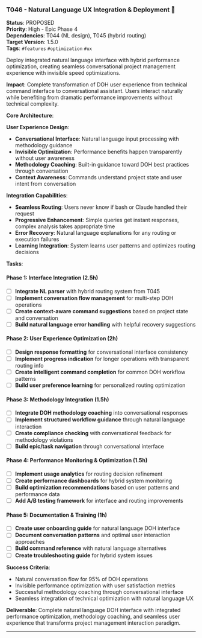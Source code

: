 ### T046 - Natural Language UX Integration & Deployment 🚩

**Status**: PROPOSED  
**Priority**: High - Epic Phase 4  
**Dependencies**: T044 (NL design), T045 (hybrid routing)  
**Target Version**: 1.5.0  
**Tags**: `#features` `#optimization` `#ux`

Deploy integrated natural language interface with hybrid performance optimization, creating seamless conversational
project management experience with invisible speed optimizations.

**Impact**: Complete transformation of DOH user experience from technical command interface to conversational assistant.
Users interact naturally while benefiting from dramatic performance improvements without technical complexity.

**Core Architecture**:

**User Experience Design**:

- **Conversational Interface**: Natural language input processing with methodology guidance
- **Invisible Optimization**: Performance benefits happen transparently without user awareness
- **Methodology Coaching**: Built-in guidance toward DOH best practices through conversation
- **Context Awareness**: Commands understand project state and user intent from conversation

**Integration Capabilities**:

- **Seamless Routing**: Users never know if bash or Claude handled their request
- **Progressive Enhancement**: Simple queries get instant responses, complex analysis takes appropriate time
- **Error Recovery**: Natural language explanations for any routing or execution failures
- **Learning Integration**: System learns user patterns and optimizes routing decisions

**Tasks**:

#### Phase 1: Interface Integration (2.5h)

- [ ] **Integrate NL parser** with hybrid routing system from T045
- [ ] **Implement conversation flow management** for multi-step DOH operations
- [ ] **Create context-aware command suggestions** based on project state and conversation
- [ ] **Build natural language error handling** with helpful recovery suggestions

#### Phase 2: User Experience Optimization (2h)

- [ ] **Design response formatting** for conversational interface consistency
- [ ] **Implement progress indication** for longer operations with transparent routing info
- [ ] **Create intelligent command completion** for common DOH workflow patterns
- [ ] **Build user preference learning** for personalized routing optimization

#### Phase 3: Methodology Integration (1.5h)

- [ ] **Integrate DOH methodology coaching** into conversational responses
- [ ] **Implement structured workflow guidance** through natural language interaction
- [ ] **Create compliance checking** with conversational feedback for methodology violations
- [ ] **Build epic/task navigation** through conversational interface

#### Phase 4: Performance Monitoring & Optimization (1.5h)

- [ ] **Implement usage analytics** for routing decision refinement
- [ ] **Create performance dashboards** for hybrid system monitoring
- [ ] **Build optimization recommendations** based on user patterns and performance data
- [ ] **Add A/B testing framework** for interface and routing improvements

#### Phase 5: Documentation & Training (1h)

- [ ] **Create user onboarding guide** for natural language DOH interface
- [ ] **Document conversation patterns** and optimal user interaction approaches
- [ ] **Build command reference** with natural language alternatives
- [ ] **Create troubleshooting guide** for hybrid system issues

**Success Criteria**:

- Natural conversation flow for 95% of DOH operations
- Invisible performance optimization with user satisfaction metrics
- Successful methodology coaching through conversational interface
- Seamless integration of technical optimization with natural language UX

**Deliverable**: Complete natural language DOH interface with integrated performance optimization, methodology coaching,
and seamless user experience that transforms project management interaction paradigm.

---
